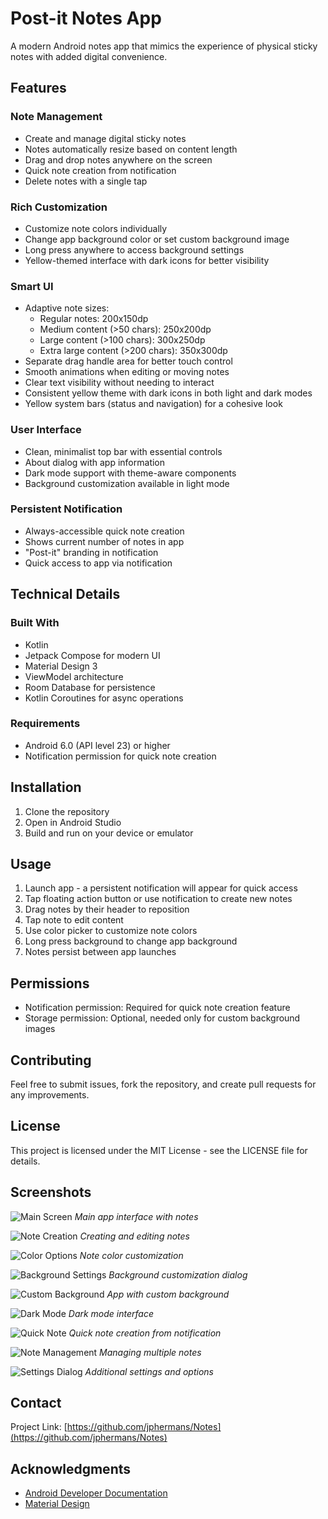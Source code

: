 # Post-it Notes App

A modern Android notes app that mimics the experience of physical sticky notes with added digital convenience.

## Features

### Note Management
- Create and manage digital sticky notes
- Notes automatically resize based on content length
- Drag and drop notes anywhere on the screen
- Quick note creation from notification
- Delete notes with a single tap

### Rich Customization
- Customize note colors individually
- Change app background color or set custom background image
- Long press anywhere to access background settings
- Yellow-themed interface with dark icons for better visibility

### Smart UI
- Adaptive note sizes:
  - Regular notes: 200x150dp
  - Medium content (>50 chars): 250x200dp
  - Large content (>100 chars): 300x250dp
  - Extra large content (>200 chars): 350x300dp
- Separate drag handle area for better touch control
- Smooth animations when editing or moving notes
- Clear text visibility without needing to interact
- Consistent yellow theme with dark icons in both light and dark modes
- Yellow system bars (status and navigation) for a cohesive look

### User Interface
- Clean, minimalist top bar with essential controls
- About dialog with app information
- Dark mode support with theme-aware components
- Background customization available in light mode

### Persistent Notification
- Always-accessible quick note creation
- Shows current number of notes in app
- "Post-it" branding in notification
- Quick access to app via notification

## Technical Details

### Built With
- Kotlin
- Jetpack Compose for modern UI
- Material Design 3
- ViewModel architecture
- Room Database for persistence
- Kotlin Coroutines for async operations

### Requirements
- Android 6.0 (API level 23) or higher
- Notification permission for quick note creation

## Installation
1. Clone the repository
2. Open in Android Studio
3. Build and run on your device or emulator

## Usage
1. Launch app - a persistent notification will appear for quick access
2. Tap floating action button or use notification to create new notes
3. Drag notes by their header to reposition
4. Tap note to edit content
5. Use color picker to customize note colors
6. Long press background to change app background
7. Notes persist between app launches

## Permissions
- Notification permission: Required for quick note creation feature
- Storage permission: Optional, needed only for custom background images

## Contributing
Feel free to submit issues, fork the repository, and create pull requests for any improvements.

## License
This project is licensed under the MIT License - see the LICENSE file for details.

## Screenshots

![Main Screen](screenshots/p1.png)
*Main app interface with notes*

![Note Creation](screenshots/p2.png)
*Creating and editing notes*

![Color Options](screenshots/p3.png)
*Note color customization*

![Background Settings](screenshots/p4.png)
*Background customization dialog*

![Custom Background](screenshots/p5.png)
*App with custom background*

![Dark Mode](screenshots/p6.png)
*Dark mode interface*

![Quick Note](screenshots/p7.png)
*Quick note creation from notification*

![Note Management](screenshots/p8.png)
*Managing multiple notes*

![Settings Dialog](screenshots/p9.png)
*Additional settings and options*

## Contact
Project Link: [https://github.com/jphermans/Notes](https://github.com/jphermans/Notes)

## Acknowledgments
* [Android Developer Documentation](https://developer.android.com/)
* [Material Design](https://material.io/)
